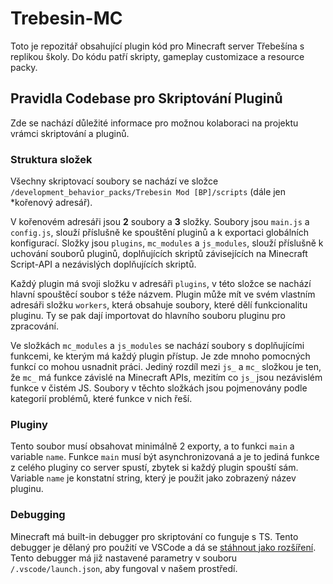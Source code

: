 ﻿# Trebesin-MC

Toto je repozitář obsahující plugin kód pro Minecraft server Třebešína s replikou školy. Do kódu patří skripty, gameplay customizace a resource packy.

## Pravidla Codebase pro Skriptování Pluginů

Zde se nachází důležité informace pro možnou kolaboraci na projektu vrámci skriptování a pluginů.

### Struktura složek

Všechny skriptovací soubory se nachází ve složce `/development_behavior_packs/Trebesin Mod [BP]/scripts` (dále jen *kořenový adresář).

V kořenovém adresáři jsou **2** soubory a **3** složky. Soubory jsou `main.js` a `config.js`, slouží příslušně ke spouštění pluginů a k exportaci globálních konfigurací. Složky jsou `plugins`, `mc_modules` a `js_modules`, slouží příslušně k uchování souborů pluginů, doplňujících skriptů závisejících na Minecraft Script-API a nezávislých doplňujících skriptů.

Každý plugin má svoji složku v adresáři `plugins`, v této složce se nachází hlavní spouštěcí soubor s téže názvem.
Plugin může mít ve svém vlastním adresáři složku `workers`, která obsahuje soubory, které dělí funkcionalitu pluginu. Ty se pak dají importovat do hlavního souboru pluginu pro zpracování.

Ve složkách `mc_modules` a `js_modules` se nachází soubory s doplňujícími funkcemi, ke kterým má každý plugin přístup. Je zde mnoho pomocných funkcí co mohou usnadnit práci. Jediný rozdíl mezi `js_` a `mc_` složkou je ten, že `mc_` má funkce závislé na Minecraft APIs, mezitím co `js_` jsou nezávislém funkce v čistém JS. Soubory v těchto složkách jsou pojmenovány podle kategorií problémů, které funkce v nich řeší.

### Pluginy

Tento soubor musí obsahovat minimálně 2 exporty, a to funkci `main` a variable `name`. Funkce `main` musí být asynchronizovaná a je to jediná funkce z celého pluginy co server spustí, zbytek si každý plugin spouští sám. Variable `name` je konstatní string, který je použit jako zobrazený název pluginu.

### Debugging

Minecraft má built-in debugger pro skriptování co funguje s TS. Tento debugger je dělaný pro použití ve VSCode a dá se [stáhnout jako rozšíření](https://marketplace.visualstudio.com/items?itemName=mojang-studios.minecraft-debugger). Tento debugger má již nastavené parametry v souboru `/.vscode/launch.json`, aby fungoval v našem prostředí.


